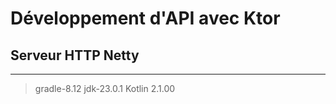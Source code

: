 # Développement d'API avec Ktor
## Serveur HTTP Netty
---
> gradle-8.12
> jdk-23.0.1
> Kotlin 2.1.00